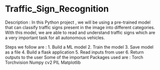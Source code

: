 # Traffic_Sign_Recognition

Description : In this Python project , we will be using a pre-trained model that can classify traffic signs present in the image into different categories. With this model, we are able to read and understand traffic signs which are a very important task for all autonomous vehicles.

Steps we follow are : 
            1. Build a ML model 
            2. Train the model 
            3. Save model as a file 
            4. Build a flask application 
            5. Read inputs from user 
            6. Return outputs to the user
Some of the important Packages used are : 
            Torch 
            Torchvision 
            Numpy 
            cv2 
            PIL 
            Matplotlib
